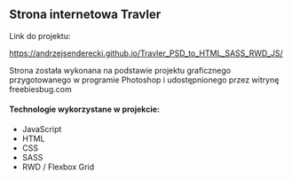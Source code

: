 <h2>Strona internetowa Travler</h2>

Link do projektu:

https://andrzejsenderecki.github.io/Travler_PSD_to_HTML_SASS_RWD_JS/

Strona została wykonana na podstawie projektu graficznego przygotowanego w programie Photoshop i udostępnionego przez witrynę freebiesbug.com

<h4>Technologie wykorzystane w projekcie:</h4>

- JavaScript
- HTML
- CSS
- SASS
- RWD / Flexbox Grid
